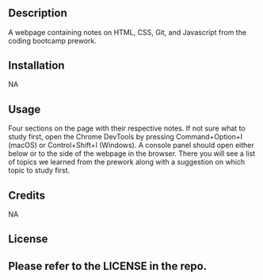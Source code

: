 # <Prework Study Guide Webpage>

## Description

A webpage containing notes on HTML, CSS, Git, and Javascript from the coding bootcamp prework.



## Installation

NA

## Usage

Four sections on the page with their respective notes. If not sure what to study first, open the Chrome DevTools by pressing Command+Option+I (macOS) or Control+Shift+I (Windows). A console panel should open either below or to the side of the webpage in the browser. There you will see a list of topics we learned from the prework along with a suggestion on which topic to study first.

## Credits

NA 

## License

Please refer to the LICENSE in the repo.
---

